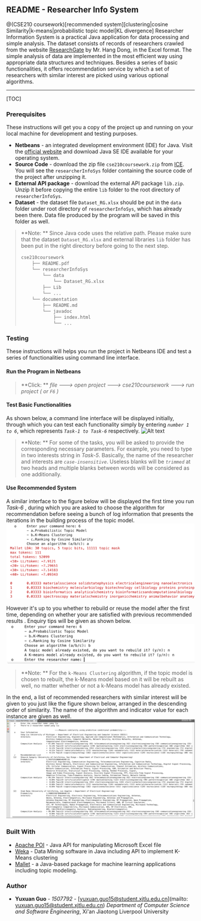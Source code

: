 ## README - Researcher Info System

@(CSE210 coursework)[recommended system][clustering|cosine Similarity|k-means|probabilistic topic model|KL divergence]
Researcher Information System is a practical Java application for data processing and simple analysis. The dataset consists of records of researchers crawled from the website [ResearchGate](https://www.researchgate.net) by Mr. Hang Dong, in the Excel format.
The simple analysis of data are implemented in the most efficient way using appropriate data structures and techniques. Besides a series of basic functionalities, it offers recommendation service by which a set of researchers with similar interest are picked using various optional algorithms.

---
[TOC]

### Prerequisites
These instructions will get you a copy of the project up and running on your local machine for development and testing purposes.

- **Netbeans** - an integrated development environment (IDE) for Java. Visit the [official website](https://netbeans.org/downloads/index.html) and download Java SE IDE available for your operating system.
- **Source Code** -  download the zip file `cse210coursework.zip` from [ICE](https://ice.xjtlu.edu.cn/). You will see the `researcherInfoSys` folder containing the source code of the project after unzipping it.
- **External API package** -  download the external API package `lib.zip`. Unzip it before copying the entire `lib` folder to the root directory of  `researcherInfoSys`.
- **Dataset** -  the dataset file `Dataset_RG.xlsx` should be put in the `data` folder under root directory of `researcherInfoSys`, which has already been  there. Data file produced by the program will be saved in this folder as well.
> **Note: **  Since Java code uses the relative path. Please make sure that the dataset `Dataset_RG.xlsx` and external libraries `lib` folder has been put in the right directory before going to the next step.
> ```
> cse210coursework
>     ├── README.pdf
>     └── researcherInfoSys
>         └── data
>             └── Dataset_RG.xlsx
>         ├── Lib
>         └── ...
>     └── documentation
>         ├── README.md
>         └── javadoc
>             ├── index.html
>             └── ...
> ```

### Testing
These instructions will helps you run the project in Netbeans IDE and test a series of functionalities using command line interface.
####  Run the Program in Netbeans
>**Click: ** *file ---> open project ---> cse210coursework ---> run project ( or `F6` )*
#### Test Basic Functionalities
As shown below, a command line interface will be displayed initially, through which you can test each functionality simply by entering *`number 1 to 6`*, which represents *`Task-1 to Task-6`* respectively.
![Alt text](./1525190679108.png)
> **Note: ** For some of the tasks, you will be asked to provide the corresponding necessary parameters.  For example, you need to type in two interests string in *Task-5*. Basically, the name of the researcher and interests are *`case-insensitive`*.  Useless blanks will be *`trimmed`* at two heads and multiple blanks between words will be considered as one additionally.

#### Use Recommended System
A similar interface to the figure below  will be displayed the first time you run *Task-6* , during which you are asked to choose the algorithm for recommendation before seeing a bunch of log information that presents the iterations in the building process of the topic model.
![Alt text](./readme-image/1525193168560.png)

However it's up to you whether to rebuild or reuse the model after the first time, depending on whether your are satisfied with previous recommended results .  Enquiry tips will be given as shown below.
![Alt text](./readme-image/1525194493511.png)

> **Note: ** For the `k-Means Clustering` algorithm, if the topic model is  chosen to rebuilt, the k-Means model based on it will be rebuilt as well, no matter whether  or not a k-Means model has already existed.

In the end, a list of recommended researchers with similar interest will be given to you just like the figure shown below, arranged in the descending order of similarity. The name of the algorithm and indicator value for each instance are given as well.
![Alt text](./readme-image/1525232144754.png)



### Built With

* [Apache POI](https://poi.apache.org/download.html#POI-3.17) - Java API for manipulating Microsoft Excel file
* [Weka](https://www.cs.waikato.ac.nz/~ml/weka/) - Data Mining software in Java including  API to implement K-Means clustering
* [Mallet](http://mallet.cs.umass.edu) - a Java-based package for machine learning applications including topic modeling.

### Author

* **Yuxuan Guo** - *1507792*  - [yuxuan.guo15@student.xjtlu.edu.cn](mailto: yuxuan.guo15@student.xjtlu.edu.cn)
*Department of Computer Science and Software Engineering*,
Xi'an Jiaotong Liverpool University